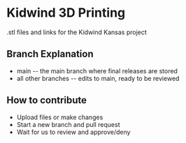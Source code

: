 # Kidwind 3D Printing
.stl files and links for the Kidwind Kansas project
## Branch Explanation
- main -- the main branch where final releases are stored
- all other branches -- edits to main, ready to be reviewed

## How to contribute
- Upload files or make changes
- Start a new branch and pull request
- Wait for us to review and approve/deny
